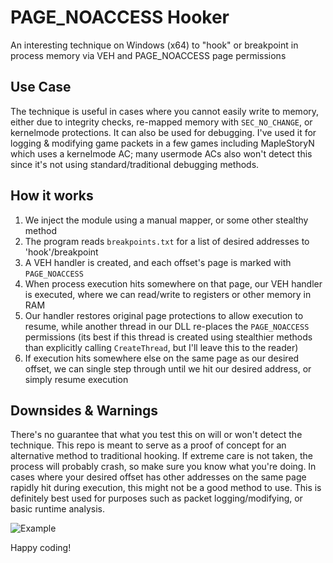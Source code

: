 # PAGE_NOACCESS Hooker
An interesting technique on Windows (x64) to "hook" or breakpoint in process memory via VEH and PAGE_NOACCESS page permissions

## Use Case
The technique is useful in cases where you cannot easily write to memory, either due to integrity checks, re-mapped memory with `SEC_NO_CHANGE`, or kernelmode protections. It can also be used for debugging. I've used it for logging & modifying game packets in a few games including MapleStoryN which uses a kernelmode AC; many usermode ACs also won't detect this since it's not using standard/traditional debugging methods. 

## How it works  
1. We inject the module using a manual mapper, or some other stealthy method   
2. The program reads `breakpoints.txt` for a list of desired addresses to 'hook'/breakpoint  
3. A VEH handler is created, and each offset's page is marked with `PAGE_NOACCESS`  
4. When process execution hits somewhere on that page, our VEH handler is executed, where we can read/write to registers or other memory in RAM  
5. Our handler restores original page protections to allow execution to resume, while another thread in our DLL re-places the `PAGE_NOACCESS` permissions (its best if this thread is created using stealthier methods than explicitly calling `CreateThread`, but I'll leave this to the reader)   
6. If execution hits somewhere else on the same page as our desired offset, we can single step through until we hit our desired address, or simply resume execution  

## Downsides & Warnings  
There's no guarantee that what you test this on will or won't detect the technique. This repo is meant to serve as a proof of concept for an alternative method to traditional hooking. If extreme care is not taken, the process will probably crash, so make sure you know what you're doing. In cases where your desired offset has other addresses on the same page rapidly hit during execution, this might not be a good method to use. This is definitely best used for purposes such as packet logging/modifying, or basic runtime analysis.  

![Example](https://github.com/user-attachments/assets/dc22e34f-7f73-4c7a-ab0f-295c2c27c633)  

Happy coding!  

